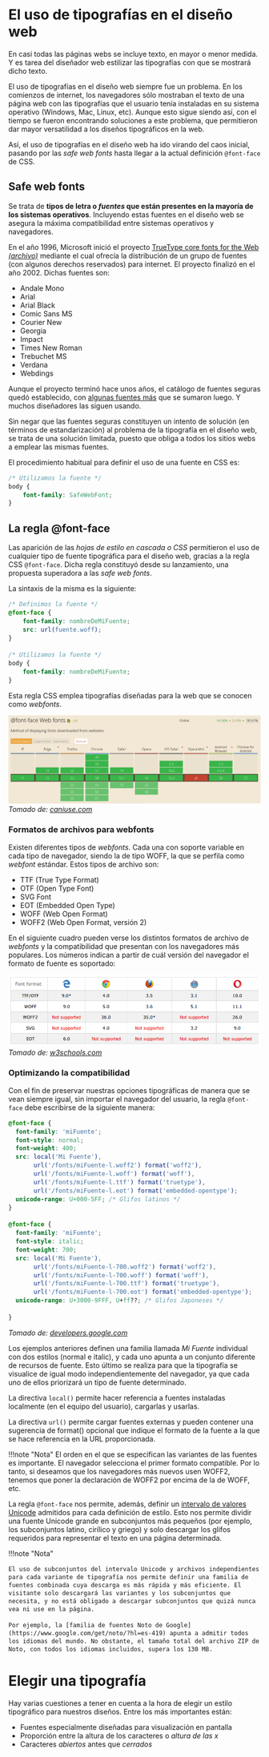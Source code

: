 # El uso de tipografías en el diseño web
En casi todas las páginas webs se incluye texto, en mayor o menor medida. Y es tarea del diseñador web estilizar las tipografías con que se mostrará dicho texto. 

El uso de tipografías en el diseño web siempre fue un problema. En los comienzos de internet, los navegadores sólo mostraban el texto de una página web con las tipografías que el usuario tenía instaladas en su sistema operativo (Windows, Mac, Linux, etc). Aunque esto sigue siendo así, con el tiempo se fueron encontrando soluciones a este problema, que permitieron dar mayor versatilidad a los diseños tipográficos en la web. 

Así, el uso de tipografías en el diseño web ha ido virando del caos inicial, pasando por las _safe web fonts_ hasta llegar a la actual definición `@font-face` de CSS. 

## Safe web fonts
Se trata de **tipos de letra o _fuentes_ que están presentes en la mayoría de los sistemas operativos**. Incluyendo estas fuentes en el diseño web se asegura la máxima compatibilidad entre sistemas operativos y navegadores. 

En el año 1996, Microsoft inició el proyecto [TrueType core fonts for the Web _(archivo)_](https://web.archive.org/web/20020124085641/http://www.microsoft.com/typography/fontpack/default.htm) mediante el cual ofrecía la distribución de un grupo de fuentes (con algunos derechos reservados) para internet. El proyecto finalizó en el año 2002. Dichas fuentes son:

* Andale Mono
* Arial
* Arial Black
* Comic Sans MS
* Courier New
* Georgia
* Impact
* Times New Roman
* Trebuchet MS
* Verdana
* Webdings

Aunque el proyecto terminó hace unos años, el catálogo de fuentes seguras quedó establecido, con [algunas fuentes más](https://www.w3schools.com/cssref/css_websafe_fonts.asp) que se sumaron luego. Y muchos diseñadores las siguen usando. 

Sin negar que las fuentes seguras constituyen un intento de solución (en términos de estandarización) al problema de la tipografía en el diseño web, se trata de una solución limitada, puesto que obliga a todos los sitios webs a emplear las mismas fuentes. 

El procedimiento habitual para definir el uso de una fuente en CSS es: 

```css
/* Utilizamos la fuente */
body {
	font-family: SafeWebFont;
}
```

## La regla @font-face
Las aparición de las _hojas de estilo en cascada o CSS_ permitieron el uso de cualquier tipo de fuente tipográfica para el diseño web, gracias a la regla CSS `@font-face`. Dicha regla constituyó desde su lanzamiento, una propuesta superadora a las _safe web fonts_. 

La sintaxis de la misma es la siguiente: 

```css
/* Definimos la fuente */
@font-face {
	font-family: nombreDeMiFuente;
	src: url(fuente.woff);
}

/* Utilizamos la fuente */
body {
	font-family: nombreDeMiFuente;
}
```

Esta regla CSS emplea tipografías diseñadas para la web que se conocen como _webfonts_. 

![@font-face | Soporte de los navegadores](imgFuentes/fontFaceCiu.png)
_Tomado de: [caniuse.com](https://caniuse.com/#feat=fontface)_

### Formatos de archivos para webfonts
Existen diferentes tipos de _webfonts_. Cada una con soporte variable en cada tipo de navegador, siendo la de tipo WOFF, la que se perfila como _webfont_ estándar. Estos tipos de archivo son: 

* TTF (True Type Format)
* OTF (Open Type Font)
* SVG Font
* EOT (Embedded Open Type)
* WOFF (Web Open Format)
* WOFF2 (Web Open Format, versión 2)

En el siguiente cuadro pueden verse los distintos formatos de archivo de _webfonts_ y la compatibilidad que presentan con los navegadores más populares. Los números indican a partir de cuál versión del navegador el formato de fuente es soportado: 

![Tipos de letra | Soporte de los navegadores](imgFuentes/fontFaceBrowserSupport.png)
_Tomado de: [w3schools.com](https://www.w3schools.com/css/css3_fonts.asp)_

### Optimizando la compatibilidad
Con el fin de preservar nuestras opciones tipográficas de manera que se vean siempre igual, sin importar el navegador del usuario, la regla `@font-face` debe escribirse de la siguiente manera: 

```css
@font-face {
  font-family: 'miFuente';
  font-style: normal;
  font-weight: 400;
  src: local('Mi Fuente'),
       url('/fonts/miFuente-l.woff2') format('woff2'), 
       url('/fonts/miFuente-l.woff') format('woff'),
       url('/fonts/miFuente-l.ttf') format('truetype'),
       url('/fonts/miFuente-l.eot') format('embedded-opentype');
  unicode-range: U+000-5FF; /* Glifos latinos */
}

@font-face {
  font-family: 'miFuente';
  font-style: italic;
  font-weight: 700;
  src: local('Mi Fuente'),
       url('/fonts/miFuente-l-700.woff2') format('woff2'), 
       url('/fonts/miFuente-l-700.woff') format('woff'),
       url('/fonts/miFuente-l-700.ttf') format('truetype'),
       url('/fonts/miFuente-l-700.eot') format('embedded-opentype');
  unicode-range: U+3000-9FFF, U+ff??; /* Glifos Japoneses */

}
```
_Tomado de: [developers.google.com](https://developers.google.com/web/fundamentals/performance/optimizing-content-efficiency/webfont-optimization?hl=es-419)_

Los ejemplos anteriores definen una familia llamada _Mi Fuente_ individual con dos estilos (normal e italic), y cada uno apunta a un conjunto diferente de recursos de fuente. Esto último se realiza para que la tipografía se visualice de igual modo independientemente del navegador, ya que cada uno de ellos priorizará un tipo de fuente determinado. 

La directiva `local()` permite hacer referencia a fuentes instaladas localmente (en el equipo del usuario), cargarlas y usarlas.

La directiva `url()` permite cargar fuentes externas y pueden contener una sugerencia de format() opcional que indique el formato de la fuente a la que se hace referencia en la URL proporcionada.

!!!note "Nota"
	El orden en el que se especifican las variantes de las fuentes es importante. El navegador selecciona el primer formato compatible. Por lo tanto, si deseamos que los navegadores más nuevos usen WOFF2, tenemos que poner la declaración de WOFF2 por encima de la de WOFF, etc.

La regla `@font-face` nos permite, además, definir un [intervalo de valores Unicode](https://www.w3.org/TR/css-fonts-3/#descdef-unicode-range) admitidos para cada definición de estilo. Esto nos permite dividir una fuente Unicode grande en subconjuntos más pequeños (por ejemplo, los subconjuntos latino, cirílico y griego) y solo descargar los glifos requeridos para representar el texto en una página determinada.

!!!note "Nota"

	El uso de subconjuntos del intervalo Unicode y archivos independientes para cada variante de tipografía nos permite definir una familia de fuentes combinada cuya descarga es más rápida y más eficiente. El visitante solo descargará las variantes y los subconjuntos que necesita, y no está obligado a descargar subconjuntos que quizá nunca vea ni use en la página. 

	Por ejemplo, la [familia de fuentes Noto de Google](https://www.google.com/get/noto/?hl=es-419) apunta a admitir todos los idiomas del mundo. No obstante, el tamaño total del archivo ZIP de Noto, con todos los idiomas incluidos, supera los 130 MB.


# Elegir una tipografía
Hay varias cuestiones a tener en cuenta a la hora de elegir un estilo tipográfico para nuestros diseños. Entre los más importantes están: 

* Fuentes especialmente diseñadas para visualización en pantalla
* Proporción entre la altura de los caracteres o _altura de las x_
* Caracteres _abiertos_ antes que _cerrados_

